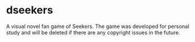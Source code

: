 # dseekers
A visual novel fan game of Seekers.
The game was developed for personal study and will be deleted if there are any copyright issues in the future.